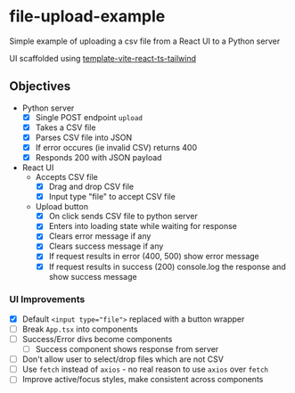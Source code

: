 # file-upload-example
Simple example of uploading a csv file from a React UI to a Python server

UI scaffolded using [template-vite-react-ts-tailwind](https://github.com/RoyRao2333/template-vite-react-ts-tailwind/tree/main)

## Objectives
- Python server
  - [x] Single POST endpoint `upload`
  - [x] Takes a CSV file
  - [x] Parses CSV file into JSON
  - [x] If error occures (ie invalid CSV) returns 400
  - [x] Responds 200 with JSON payload
- React UI
  - Accepts CSV file
    - [x] Drag and drop CSV file
    - [x] Input type "file" to accept CSV file
  - Upload button
    - [x] On click sends CSV file to python server
    - [x] Enters into loading state while waiting for response
    - [x] Clears error message if any
    - [x] Clears success message if any
    - [x] If request results in error (400, 500) show error message
    - [x] If request results in success (200) console.log the response and show success message

### UI Improvements
- [x] Default `<input type="file">` replaced with a button wrapper
- [ ] Break `App.tsx` into components
- [ ] Success/Error divs become components
  - [ ] Success component shows response from server
- [ ] Don't allow user to select/drop files which are not CSV
- [ ] Use `fetch` instead of `axios` - no real reason to use `axios` over `fetch`
- [ ] Improve active/focus styles, make consistent across components